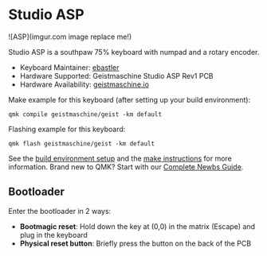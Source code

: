 # Studio ASP

![ASP](imgur.com image replace me!)

Studio ASP is a southpaw 75% keyboard with numpad and a rotary encoder.

* Keyboard Maintainer: [ebastler](https://github.com/ebastler)
* Hardware Supported: Geistmaschine Studio ASP Rev1 PCB
* Hardware Availability: [geistmaschine.io](https://geistmaschine.io/)


Make example for this keyboard (after setting up your build environment):

    qmk compile geistmaschine/geist -km default

Flashing example for this keyboard:

    qmk flash geistmaschine/geist -km default

See the [build environment setup](https://docs.qmk.fm/#/getting_started_build_tools) and the [make instructions](https://docs.qmk.fm/#/getting_started_make_guide) for more information. Brand new to QMK? Start with our [Complete Newbs Guide](https://docs.qmk.fm/#/newbs).

## Bootloader

Enter the bootloader in 2 ways:

* **Bootmagic reset**: Hold down the key at (0,0) in the matrix (Escape) and plug in the keyboard
* **Physical reset button**: Briefly press the button on the back of the PCB
